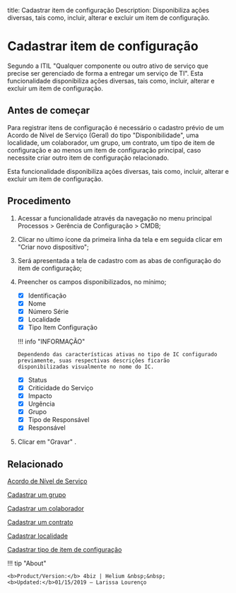 title: Cadastrar item de configuração
Description: Disponibiliza ações diversas, tais como, incluir, alterar e excluir um item de configuração. 

# Cadastrar item de configuração
Segundo a ITIL "Qualquer componente ou outro ativo de serviço que precise ser gerenciado de forma a entregar um serviço de TI".
Esta funcionalidade disponibiliza ações diversas, tais como, incluir, alterar e excluir um item de configuração.

Antes de começar
--------------------

Para registrar itens de configuração é necessário o cadastro prévio de um Acordo
de Nível de Serviço (Geral) do tipo "Disponibilidade", uma localidade, um
colaborador, um grupo, um contrato, um tipo de item de configuração e ao menos
um item de configuração principal, caso necessite criar outro item de
configuração relacionado.

Esta funcionalidade disponibiliza ações diversas, tais como, incluir, alterar e
excluir um item de configuração.

Procedimento
----------------

1.  Acessar a funcionalidade através da navegação no menu principal Processos \>
    Gerência de Configuração \> CMDB;

2.  Clicar no ultimo ícone da primeira linha da tela e em seguida clicar em
    "Criar novo dispositivo";

3.  Será apresentada a tela de cadastro com as abas de configuração do item de
    configuração;

4.  Preencher os campos disponibilizados, no mínimo;

    * [x] Identificação
    * [x] Nome
    * [x] Número Série
    * [x] Localidade 
    * [x] Tipo Item Configuração
    
    !!! info "INFORMAÇÃO"
    
        Dependendo das características ativas no tipo de IC configurado previamente, suas respectivas descrições ficarão                   disponibilizadas visualmente no nome do IC. 
    
    * [x] Status
    * [x] Criticidade do Serviço
    * [x] Impacto
    * [x] Urgência
    * [x] Grupo
    * [x] Tipo de Responsável
    * [x] Responsável
    
5.  Clicar em "Gravar" .

Relacionado
----------------

[Acordo de Nível de Serviço](/pt-br/4biz-helium/processes/service-level/use/service-level-agreement.html)

[Cadastrar um grupo](/pt-br/4biz-helium/initial-settings/access-settings/user/register-groups.html)

[Cadastrar um colaborador](/pt-br/4biz-helium/initial-settings/access-settings/user/register-employee.html)

[Cadastrar um contrato](/pt-br/4biz-helium/additional-features/contract-management/use/register-contract.html)

[Cadastrar localidade](/pt-br/4biz-helium/platform-administration/region-and-language/register-locations.html)

[Cadastrar tipo de item de configuração](/pt-br/4biz-helium/processes/configuration/configuration/register-type-ic.html)

!!! tip "About"

    <b>Product/Version:</b> 4biz | Helium &nbsp;&nbsp;
    <b>Updated:</b>01/15/2019 – Larissa Lourenço
